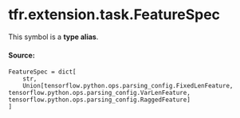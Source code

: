 <div itemscope itemtype="http://developers.google.com/ReferenceObject">
<meta itemprop="name" content="tfr.extension.task.FeatureSpec" />
<meta itemprop="path" content="Stable" />
</div>

# tfr.extension.task.FeatureSpec

<!-- Insert buttons and diff -->
This symbol is a **type alias**.

#### Source:

<pre class="devsite-click-to-copy prettyprint lang-py tfo-signature-link">
<code>FeatureSpec = dict[
    str,
    Union[tensorflow.python.ops.parsing_config.FixedLenFeature, tensorflow.python.ops.parsing_config.VarLenFeature, tensorflow.python.ops.parsing_config.RaggedFeature]
]
</code></pre>

<!-- Placeholder for "Used in" -->
